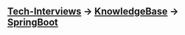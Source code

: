[Tech-Interviews](../../README.md) -> [KnowledgeBase](../KnowledgeBase.md) -> [SpringBoot](../SpringBoot/SpringBoot.md)
---